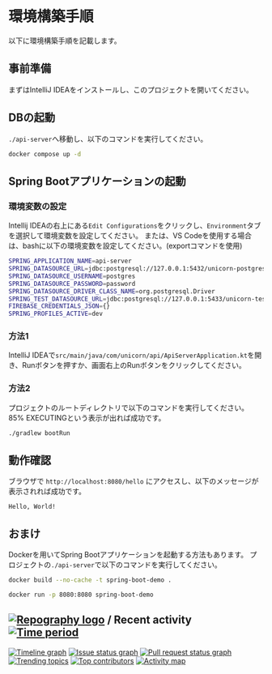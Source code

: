# 環境構築手順
以下に環境構築手順を記載します。

## 事前準備
まずはIntelliJ IDEAをインストールし、このプロジェクトを開いてください。

## DBの起動
`./api-server`へ移動し、以下のコマンドを実行してください。
```bash
docker compose up -d
```

## Spring Bootアプリケーションの起動

### 環境変数の設定
Intellij IDEAの右上にある`Edit Configurations`をクリックし、`Environment`タブを選択して環境変数を設定してください。
または、VS Codeを使用する場合は、bashに以下の環境変数を設定してください。(exportコマンドを使用)
```bash
SPRING_APPLICATION_NAME=api-server
SPRING_DATASOURCE_URL=jdbc:postgresql://127.0.0.1:5432/unicorn-postgres
SPRING_DATASOURCE_USERNAME=postgres
SPRING_DATASOURCE_PASSWORD=password
SPRING_DATASOURCE_DRIVER_CLASS_NAME=org.postgresql.Driver
SPRING_TEST_DATASOURCE_URL=jdbc:postgresql://127.0.0.1:5433/unicorn-test
FIREBASE_CREDENTIALS_JSON={}
SPRING_PROFILES_ACTIVE=dev
```

### 方法1
IntelliJ IDEAで`src/main/java/com/unicorn/api/ApiServerApplication.kt`を開き、Runボタンを押すか、画面右上のRunボタンをクリックしてください。

### 方法2
プロジェクトのルートディレクトリで以下のコマンドを実行してください。
85% EXECUTINGという表示が出れば成功です。
```bash
./gradlew bootRun
```

## 動作確認
ブラウザで `http://localhost:8080/hello` にアクセスし、以下のメッセージが表示されれば成功です。

```
Hello, World!
```

## おまけ
Dockerを用いてSpring Bootアプリケーションを起動する方法もあります。
プロジェクトの`./api-server`で以下のコマンドを実行してください。

```bash
docker build --no-cache -t spring-boot-demo .
```

```bash
docker run -p 8080:8080 spring-boot-demo
```


## [![Repography logo](https://images.repography.com/logo.svg)](https://repography.com) / Recent activity [![Time period](https://images.repography.com/55618960/unicorn-hal/unicorn-monorepo/recent-activity/H_7xXywquq3U0OenWpcF6da-VlNZ-2Wvx22b2oeir4s/nv9DV-2p2yCO9Tpw24Kxvkq-9Fh9qQ0VwOuxDxxlVN4_badge.svg)](https://repography.com)
[![Timeline graph](https://images.repography.com/55618960/unicorn-hal/unicorn-monorepo/recent-activity/H_7xXywquq3U0OenWpcF6da-VlNZ-2Wvx22b2oeir4s/nv9DV-2p2yCO9Tpw24Kxvkq-9Fh9qQ0VwOuxDxxlVN4_timeline.svg)](https://github.com/unicorn-hal/unicorn-monorepo/commits)
[![Issue status graph](https://images.repography.com/55618960/unicorn-hal/unicorn-monorepo/recent-activity/H_7xXywquq3U0OenWpcF6da-VlNZ-2Wvx22b2oeir4s/nv9DV-2p2yCO9Tpw24Kxvkq-9Fh9qQ0VwOuxDxxlVN4_issues.svg)](https://github.com/unicorn-hal/unicorn-monorepo/issues)
[![Pull request status graph](https://images.repography.com/55618960/unicorn-hal/unicorn-monorepo/recent-activity/H_7xXywquq3U0OenWpcF6da-VlNZ-2Wvx22b2oeir4s/nv9DV-2p2yCO9Tpw24Kxvkq-9Fh9qQ0VwOuxDxxlVN4_prs.svg)](https://github.com/unicorn-hal/unicorn-monorepo/pulls)
[![Trending topics](https://images.repography.com/55618960/unicorn-hal/unicorn-monorepo/recent-activity/H_7xXywquq3U0OenWpcF6da-VlNZ-2Wvx22b2oeir4s/nv9DV-2p2yCO9Tpw24Kxvkq-9Fh9qQ0VwOuxDxxlVN4_words.svg)](https://github.com/unicorn-hal/unicorn-monorepo/commits)
[![Top contributors](https://images.repography.com/55618960/unicorn-hal/unicorn-monorepo/recent-activity/H_7xXywquq3U0OenWpcF6da-VlNZ-2Wvx22b2oeir4s/nv9DV-2p2yCO9Tpw24Kxvkq-9Fh9qQ0VwOuxDxxlVN4_users.svg)](https://github.com/unicorn-hal/unicorn-monorepo/graphs/contributors)
[![Activity map](https://images.repography.com/55618960/unicorn-hal/unicorn-monorepo/recent-activity/H_7xXywquq3U0OenWpcF6da-VlNZ-2Wvx22b2oeir4s/nv9DV-2p2yCO9Tpw24Kxvkq-9Fh9qQ0VwOuxDxxlVN4_map.svg)](https://github.com/unicorn-hal/unicorn-monorepo/commits)


